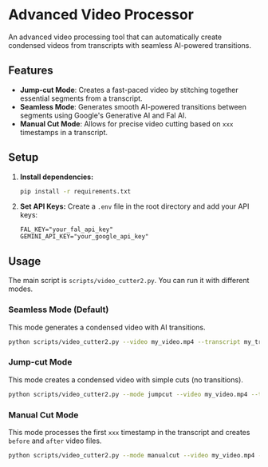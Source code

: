 # Advanced Video Processor

An advanced video processing tool that can automatically create condensed videos from transcripts with seamless AI-powered transitions.

## Features

*   **Jump-cut Mode**: Creates a fast-paced video by stitching together essential segments from a transcript.
*   **Seamless Mode**: Generates smooth AI-powered transitions between segments using Google's Generative AI and Fal AI.
*   **Manual Cut Mode**: Allows for precise video cutting based on `xxx` timestamps in a transcript.

## Setup

1.  **Install dependencies:**
    ```bash
    pip install -r requirements.txt
    ```

2.  **Set API Keys:**
    Create a `.env` file in the root directory and add your API keys:
    ```
    FAL_KEY="your_fal_api_key"
    GEMINI_API_KEY="your_google_api_key"
    ```

## Usage

The main script is `scripts/video_cutter2.py`. You can run it with different modes.

### Seamless Mode (Default)

This mode generates a condensed video with AI transitions.

```bash
python scripts/video_cutter2.py --video my_video.mp4 --transcript my_transcript.srt
```

### Jump-cut Mode

This mode creates a condensed video with simple cuts (no transitions).

```bash
python scripts/video_cutter2.py --mode jumpcut --video my_video.mp4 --transcript my_transcript.srt
```

### Manual Cut Mode

This mode processes the first `xxx` timestamp in the transcript and creates `before` and `after` video files.

```bash
python scripts/video_cutter2.py --mode manualcut --video my_video.mp4 --transcript my_transcript.srt
```